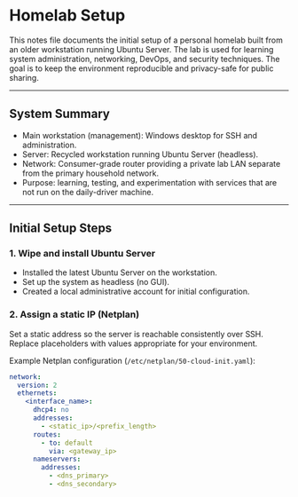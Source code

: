 # Homelab Setup

This notes file documents the initial setup of a personal homelab built from an older workstation running Ubuntu Server. The lab is used for learning system administration, networking, DevOps, and security techniques. The goal is to keep the environment reproducible and privacy-safe for public sharing.

---

## System Summary

- Main workstation (management): Windows desktop for SSH and administration.  
- Server: Recycled workstation running Ubuntu Server (headless).  
- Network: Consumer-grade router providing a private lab LAN separate from the primary household network.  
- Purpose: learning, testing, and experimentation with services that are not run on the daily-driver machine.

---

## Initial Setup Steps

### 1. Wipe and install Ubuntu Server
- Installed the latest Ubuntu Server on the workstation.
- Set up the system as headless (no GUI).  
- Created a local administrative account for initial configuration.

### 2. Assign a static IP (Netplan)
Set a static address so the server is reachable consistently over SSH. Replace placeholders with values appropriate for your environment.

Example Netplan configuration (`/etc/netplan/50-cloud-init.yaml`):
```yaml
network:
  version: 2
  ethernets:
    <interface_name>:
      dhcp4: no
      addresses:
        - <static_ip>/<prefix_length>
      routes:
        - to: default
          via: <gateway_ip>
      nameservers:
        addresses:
          - <dns_primary>
          - <dns_secondary>
